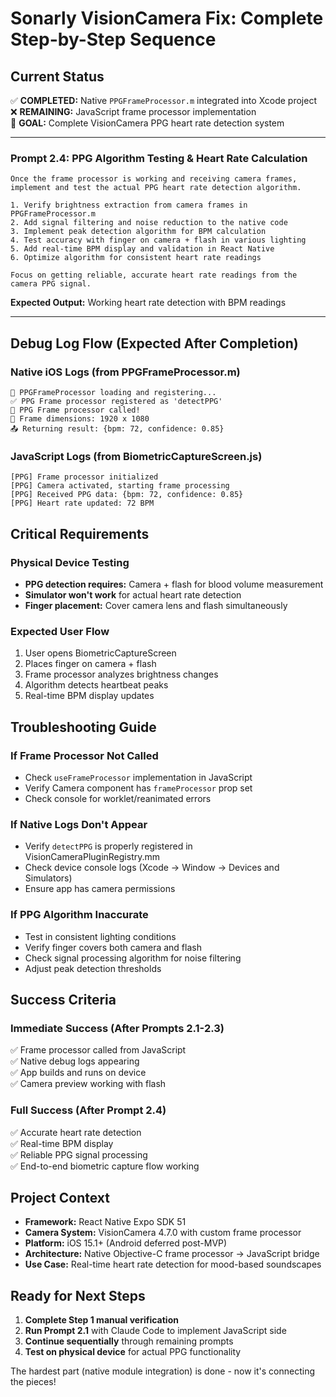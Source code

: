 # Sonarly VisionCamera Fix: Complete Step-by-Step Sequence

## Current Status
✅ **COMPLETED:** Native `PPGFrameProcessor.m` integrated into Xcode project  
❌ **REMAINING:** JavaScript frame processor implementation  
🎯 **GOAL:** Complete VisionCamera PPG heart rate detection system

---

### Prompt 2.4: PPG Algorithm Testing & Heart Rate Calculation

```
Once the frame processor is working and receiving camera frames, implement and test the actual PPG heart rate detection algorithm.

1. Verify brightness extraction from camera frames in PPGFrameProcessor.m
2. Add signal filtering and noise reduction to the native code
3. Implement peak detection algorithm for BPM calculation
4. Test accuracy with finger on camera + flash in various lighting
5. Add real-time BPM display and validation in React Native
6. Optimize algorithm for consistent heart rate readings

Focus on getting reliable, accurate heart rate readings from the camera PPG signal.
```

**Expected Output:** Working heart rate detection with BPM readings

---

## Debug Log Flow (Expected After Completion)

### Native iOS Logs (from PPGFrameProcessor.m)
```
🚀 PPGFrameProcessor loading and registering...
✅ PPG Frame processor registered as 'detectPPG'
🔴 PPG Frame processor called!
📏 Frame dimensions: 1920 x 1080
📤 Returning result: {bpm: 72, confidence: 0.85}
```

### JavaScript Logs (from BiometricCaptureScreen.js)
```
[PPG] Frame processor initialized
[PPG] Camera activated, starting frame processing
[PPG] Received PPG data: {bpm: 72, confidence: 0.85}
[PPG] Heart rate updated: 72 BPM
```

## Critical Requirements

### Physical Device Testing
- **PPG detection requires:** Camera + flash for blood volume measurement
- **Simulator won't work** for actual heart rate detection
- **Finger placement:** Cover camera lens and flash simultaneously

### Expected User Flow
1. User opens BiometricCaptureScreen
2. Places finger on camera + flash
3. Frame processor analyzes brightness changes
4. Algorithm detects heartbeat peaks
5. Real-time BPM display updates

## Troubleshooting Guide

### If Frame Processor Not Called
- Check `useFrameProcessor` implementation in JavaScript
- Verify Camera component has `frameProcessor` prop set
- Check console for worklet/reanimated errors

### If Native Logs Don't Appear
- Verify `detectPPG` is properly registered in VisionCameraPluginRegistry.mm
- Check device console logs (Xcode → Window → Devices and Simulators)
- Ensure app has camera permissions

### If PPG Algorithm Inaccurate
- Test in consistent lighting conditions
- Verify finger covers both camera and flash
- Check signal processing algorithm for noise filtering
- Adjust peak detection thresholds

## Success Criteria

### Immediate Success (After Prompts 2.1-2.3)
✅ Frame processor called from JavaScript  
✅ Native debug logs appearing  
✅ App builds and runs on device  
✅ Camera preview working with flash

### Full Success (After Prompt 2.4)
✅ Accurate heart rate detection  
✅ Real-time BPM display  
✅ Reliable PPG signal processing  
✅ End-to-end biometric capture flow working

## Project Context

- **Framework:** React Native Expo SDK 51
- **Camera System:** VisionCamera 4.7.0 with custom frame processor
- **Platform:** iOS 15.1+ (Android deferred post-MVP)
- **Architecture:** Native Objective-C frame processor → JavaScript bridge
- **Use Case:** Real-time heart rate detection for mood-based soundscapes

## Ready for Next Steps

1. **Complete Step 1 manual verification** 
2. **Run Prompt 2.1** with Claude Code to implement JavaScript side
3. **Continue sequentially** through remaining prompts
4. **Test on physical device** for actual PPG functionality

The hardest part (native module integration) is done - now it's connecting the pieces!